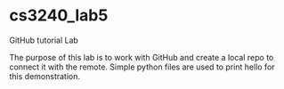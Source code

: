 cs3240_lab5
===========

GitHub tutorial Lab

The purpose of this lab is to work with GitHub and create a local repo to connect it with the remote. Simple python files are
used to print hello for this demonstration.
